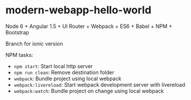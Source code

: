 # modern-webapp-hello-world
Node 6 + Angular 1.5 + UI Router + Webpack + ES6 + Babel + NPM + Bootstrap

Branch for ionic version

NPM tasks:
- `npm start`: Start local http server
- `npm run clean`: Remove destination folder
- `webpack`: Bundle project using local webpack
- `webpack:livereload`: Start webpack development server with livereload
- `webpack:watch`: Bundle project on change using local webpack
